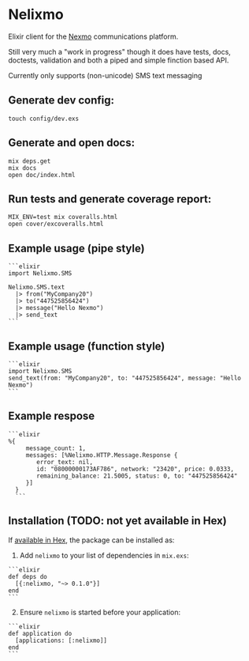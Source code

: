 # Nelixmo

Elixir client for the [Nexmo](https://www.nexmo.com/) communications platform.

Still very much a "work in progress" though it does have tests, docs, doctests,  validation and both a piped and simple finction based API.

Currently only supports (non-unicode) SMS text messaging

## Generate dev config:
    touch config/dev.exs

## Generate and open docs:
    mix deps.get
    mix docs
    open doc/index.html

## Run tests and generate coverage report:
    MIX_ENV=test mix coveralls.html
    open cover/excoveralls.html

## Example usage (pipe style)
    ```elixir
    import Nelixmo.SMS

    Nelixmo.SMS.text
      |> from("MyCompany20")
      |> to("447525856424")
      |> message("Hello Nexmo")
      |> send_text
    ```
## Example usage (function style)
    ```elixir
    import Nelixmo.SMS
    send_text(from: "MyCompany20", to: "447525856424", message: "Hello Nexmo")
    ```
## Example respose
    ```elixir
    %{
         message_count: 1,
         messages: [%Nelixmo.HTTP.Message.Response {
            error_text: nil,
            id: "08000000173AF786", network: "23420", price: 0.0333,
            remaining_balance: 21.5005, status: 0, to: "447525856424"
         }]
      }
      ```
## Installation (TODO: not yet available in Hex)

If [available in Hex](https://hex.pm/docs/publish), the package can be installed as:

  1. Add `nelixmo` to your list of dependencies in `mix.exs`:

    ```elixir
    def deps do
      [{:nelixmo, "~> 0.1.0"}]
    end
    ```

  2. Ensure `nelixmo` is started before your application:

    ```elixir
    def application do
      [applications: [:nelixmo]]
    end
    ```

